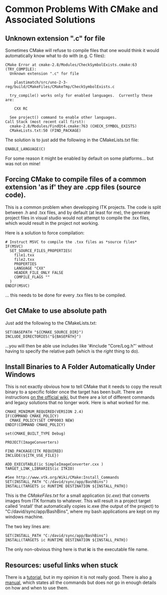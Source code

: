
# Common Problems With CMake and Associated Solutions

## Unknown extension ".c" for file

Sometimes CMake will refuse to compile files that one would think it would automatically know what to do with (e.g. C files):

    CMake Error at cmake-2.8/Modules/CheckSymbolExists.cmake:63 (TRY_COMPILE):
      Unknown extension ".c" for file

        plastimatch/src/uno-2-3-reg/build/CMakeFiles/CMakeTmp/CheckSymbolExists.c

      try_compile() works only for enabled languages.  Currently these are:

        CXX RC

      See project() command to enable other languages.
    Call Stack (most recent call first):
      cmake-2.8/Modules/FindQt4.cmake:763 (CHECK_SYMBOL_EXISTS)
      CMakeLists.txt:50 (FIND_PACKAGE)

The solution is to just add the following in the CMakeLists.txt file:

    ENABLE_LANGUAGE(C)
    
For some reason it might be enabled by default on some platforms... but was not on mine!

## Forcing CMake to compile files of a common extension 'as if' they are .cpp files (source code).

This is a common problem when developping ITK projects. The code is split between .h and .txx files, and by default (at least for me), the generate project files in visual studio would not attempt to compile the .txx files, which would result in the project not working.

Here is a solution to force compilation:

    # Instruct MSVC to compile the .txx files as *source files*
    IF(MSVC)
      SET_SOURCE_FILES_PROPERTIES(
        file1.txx
        file2.txx
        PROPERTIES 
        LANGUAGE "CXX" 
        HEADER_FILE_ONLY FALSE
        COMPILE_FLAGS ""
      )
    ENDIF(MSVC)

... this needs to be done for every .txx files to be compiled.

## Get CMake to use absolute path

Just add the following to the CMakeLists.txt:

    SET(BASEPATH "${CMAKE_SOURCE_DIR}")
    INCLUDE_DIRECTORIES("${BASEPATH}")

...you will then be able use includes like '#include "Core/Log.h"' without having to specify the relative path (which is the _right_ thing to do).

## Install Binaries to A Folder Automatically Under Windows

This is not exactly obvious how to tell CMake that it needs to copy the result binary to a specific folder once the target has been built. There are instructions [on the official wiki](http://www.vtk.org/Wiki/CMake:Install_Commands), but there are a lot of different commands and legacy solutions that no longer work. Here is what worked for me.

    CMAKE_MINIMUM_REQUIRED(VERSION 2.4)
    IF(COMMAND CMAKE_POLICY)
      CMAKE_POLICY(SET CMP0003 NEW)
    ENDIF(COMMAND CMAKE_POLICY)

    set(CMAKE_BUILT_TYPE Debug)

    PROJECT(ImageConverters)

    FIND_PACKAGE(ITK REQUIRED)
    INCLUDE(${ITK_USE_FILE})

    ADD_EXECUTABLE(ic SimpleImageConverter.cxx )
    TARGET_LINK_LIBRARIES(ic ITKIO)

    #See http://www.vtk.org/Wiki/CMake:Install_Commands
    SET(INSTALL_PATH "C:/david/sync/app/BashBins")
    INSTALL(TARGETS ic RUNTIME DESTINATION ${INSTALL_PATH})

This is the _CMakeFiles.txt_ for a small application (_ic.exe_) that converts images from ITK formats to whatever. This will result in a project target called 'install' that automatically copies ic.exe (the output of the project) to "C:/david/sync/app/BashBins", where my bash applications are kept on my windows machine.

The two key lines are:

    SET(INSTALL_PATH "C:/david/sync/app/BashBins")
    INSTALL(TARGETS ic RUNTIME DESTINATION ${INSTALL_PATH})

The only non-obvious thing here is that **ic** is the executable file name.
    
## Resources: useful links when stuck

There is a [tutorial](http://www.cmake.org/cmake/help/cmake_tutorial.html), but in my opinion it is not really good. There is also [a manual](http://www.cmake.org/cmake/help/cmake-2-8-docs.html), which states all the commands but does not go in enough details on how and when to use them.

